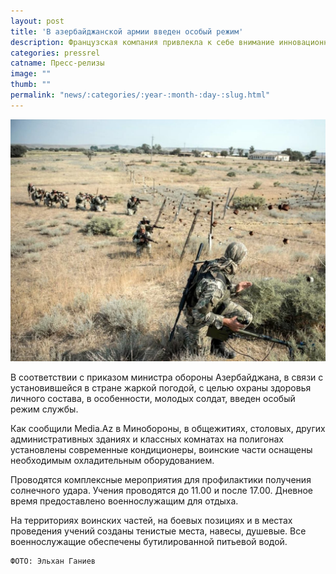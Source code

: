 ```yaml
---
layout: post
title: 'В азербайджанской армии введен особый режим'
description: Французская компания привлекла к себе внимание инновационным проектом на микроконтроллете STM32F4 - графическом калькуляторе
categories: pressrel
catname: Пресс-релизы
image: ""
thumb: ""
permalink: "news/:categories/:year-:month-:day-:slug.html"
---
```


![](/img/uploads/12.jpg)

В соответствии с приказом министра обороны Азербайджана, в связи с установившейся в стране жаркой погодой, с целью охраны здоровья личного состава, в особенности, молодых солдат, введен особый режим службы.

Как сообщили Media.Az в Минобороны, в общежитиях, столовых, других административных зданиях и классных комнатах на полигонах установлены современные кондиционеры, воинские части оснащены необходимым охладительным оборудованием.

Проводятся комплексные мероприятия для профилактики получения солнечного удара. Учения проводятся до 11.00 и после 17.00. Дневное время предоставлено военнослужащим для отдыха.

На территориях воинских частей, на боевых позициях и в местах проведения учений созданы тенистые места, навесы, душевые. Все военнослужащие обеспечены бутилированной питьевой водой.

```
ФОТО: Эльхан Ганиев
```
